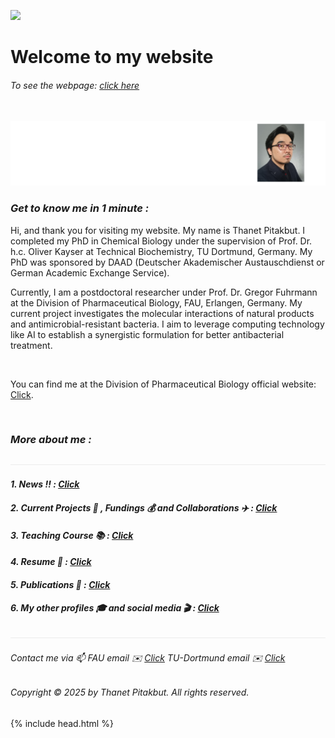 ![](/images/250918cv_header.png)

# Welcome to my website
###### To see the webpage: [click here](https://thanetpi.github.io/biography/)

&nbsp;
![](/images/cv2024_foto2.png)
### *Get to know me in 1 minute :*

Hi, and thank you for visiting my website. My name is Thanet Pitakbut. I completed my PhD in Chemical Biology under the supervision of Prof. Dr. h.c. Oliver Kayser at Technical Biochemistry, TU Dortmund, Germany. My PhD was sponsored by DAAD (Deutscher Akademischer Austauschdienst or German Academic Exchange Service). 


Currently, I am a postdoctoral researcher under Prof. Dr. Gregor Fuhrmann at the Division of Pharmaceutical Biology, FAU, Erlangen, Germany. My current project investigates the molecular interactions of natural products and antimicrobial-resistant bacteria. I aim to leverage computing technology like AI to establish a synergistic formulation for better antibacterial treatment.

&nbsp;


You can find me at the Division of Pharmaceutical Biology official website: [Click](https://www.pharmbio.nat.fau.de/person/685/).

&nbsp;


### *More about me :* 
![](/images/line04.png)



#### *1. News ‼️ : [Click](/pages/0_news.md)*


#### *2. Current Projects 🥼 , Fundings 💰 and Collaborations ✈️ : [Click](/pages/02_current_projects.md)*


#### *3. Teaching Course 📚 : [Click](/pages/3_teching.md)*


#### *4. Resume 📝 : [Click](/pages/4_resume.md)*


#### *5. Publications 🔬 : [Click](/pages/05_publication.md)*


#### *6. My other profiles 🎓 and social media 🎬 : [Click](/pages/6_other_profiles.md)*


![](/images/line04.png)


###### *Contact me via 📫 FAU email ✉️ [Click](mailto:thanet.pitakbut@fau.de) TU-Dortmund email ✉️ [Click](mailto:thanet.pitakbut@fau.de)* 
###### *Copyright © 2025 by Thanet Pitakbut. All rights reserved.*

{% include head.html %}
